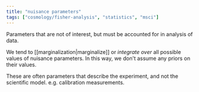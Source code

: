 ```yaml
---
title: "nuisance parameters"
tags: ["cosmology/fisher-analysis", "statistics", "msci"]
---
```


Parameters that are not of interest, but must be accounted for in analysis of data.

We tend to [[marginalization|marginalize]] or *integrate over* all possible values of nuisance parameters.
	In this way, we don't assume any priors on their values.


These are often parameters that describe the experiment, and not the scientific model. e.g. calibration measurements.